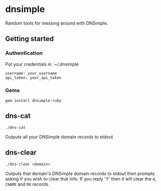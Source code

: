 dnsimple
========

Random tools for messing around with DNSimple.

## Getting started

### Authentication

Put your credentials in `~/.dnsimple

    username: your_username
    api_token: your_api_token

### Gems

    gem install dnsimple-ruby

## dns-cat

    ./dns-cat

Outputs all your DNSimple domain records to stdout.

## dns-clear

    ./dns-clear <domain>

Outputs that domain's DNSimple domain records to stdout then prompts asking if you wish to clear that info.
If you reply 'Y' then it will clear the `A`, `CNAME` and `MX` records.
